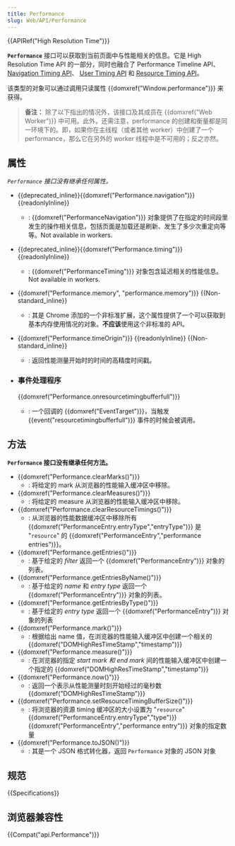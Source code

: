 ```yaml
---
title: Performance
slug: Web/API/Performance
---
```

{{APIRef("High Resolution Time")}}

**`Performance`** 接口可以获取到当前页面中与性能相关的信息。它是 High Resolution Time API 的一部分，同时也融合了 Performance Timeline API、[Navigation Timing API](/zh-CN/docs/Web/API/Navigation_timing_API)、 [User Timing API](/zh-CN/docs/Web/API/User_Timing_API) 和 [Resource Timing API](/zh-CN/docs/Web/API/Resource_Timing_API)。

该类型的对象可以通过调用只读属性 {{domxref("Window.performance")}} 来获得。

> **备注：** 除了以下指出的情况外，该接口及其成员在 {{domxref("Web Worker")}} 中可用。此外，还需注意，performance 的创建和衡量都是同一环境下的。即，如果你在主线程（或者其他 worker）中创建了一个 performance，那么它在另外的 worker 线程中是不可用的；反之亦然。

## 属性

_`Performance` 接口没有继承任何属性。_

- {{deprecated_inline}}{{domxref("Performance.navigation")}} {{readonlyInline}}
  - : {{domxref("PerformanceNavigation")}} 对象提供了在指定的时间段里发生的操作相关信息，包括页面是加载还是刷新、发生了多少次重定向等等。Not available in workers.
- {{deprecated_inline}}{{domxref("Performance.timing")}} {{readonlyInline}}
  - : {{domxref("PerformanceTiming")}} 对象包含延迟相关的性能信息。Not available in workers.
- {{domxref("Performance.memory", "performance.memory")}} {{Non-standard_inline}}
  - : 其是 Chrome 添加的一个非标准扩展，这个属性提供了一个可以获取到基本内存使用情况的对象。**不应该**使用这个非标准的 API。
- {{domxref("Performance.timeOrigin")}} {{readonlyInline}} {{Non-standard_inline}}
  - : 返回性能测量开始时的时间的高精度时间戳。
- ### 事件处理程序

  {{domxref("Performance.onresourcetimingbufferfull")}}

  - : 一个回调的 {{domxref("EventTarget")}}，当触发 {{event("resourcetimingbufferfull")}} 事件的时候会被调用。

## 方法

**`Performance` 接口没有继承任何方法。**

- {{domxref("Performance.clearMarks()")}}
  - : 将给定的 mark 从浏览器的性能输入缓冲区中移除。
- {{domxref("Performance.clearMeasures()")}}
  - : 将给定的 measure 从浏览器的性能输入缓冲区中移除。
- {{domxref("Performance.clearResourceTimings()")}}
  - : 从浏览器的性能数据缓冲区中移除所有 {{domxref("PerformanceEntry.entryType","entryType")}} 是 "`resource`" 的 {{domxref("PerformanceEntry","performance entries")}}。
- {{domxref("Performance.getEntries()")}}
  - : 基于给定的 _filter_ 返回一个 {{domxref("PerformanceEntry")}} 对象的列表。
- {{domxref("Performance.getEntriesByName()")}}
  - : 基于给定的 _name_ 和 _entry type_ 返回一个 {{domxref("PerformanceEntry")}} 对象的列表。
- {{domxref("Performance.getEntriesByType()")}}
  - : 基于给定的 _entry type_ 返回一个 {{domxref("PerformanceEntry")}} 对象的列表
- {{domxref("Performance.mark()")}}
  - : 根据给出 name 值，在浏览器的性能输入缓冲区中创建一个相关的{{domxref("DOMHighResTimeStamp","timestamp")}}
- {{domxref("Performance.measure()")}}
  - : 在浏览器的指定 _start mark 和 end mark_ 间的性能输入缓冲区中创建一个指定的 {{domxref("DOMHighResTimeStamp","timestamp")}}
- {{domxref("Performance.now()")}}
  - : 返回一个表示从性能测量时刻开始经过的毫秒数 {{domxref("DOMHighResTimeStamp")}}
- {{domxref("Performance.setResourceTimingBufferSize()")}}
  - : 将浏览器的资源 timing 缓冲区的大小设置为 "`resource`" {{domxref("PerformanceEntry.entryType","type")}} {{domxref("PerformanceEntry","performance entry")}} 对象的指定数量
- {{domxref("Performance.toJSON()")}}
  - : 其是一个 JSON 格式转化器，返回 `Performance` 对象的 JSON 对象

## 规范

{{Specifications}}

## 浏览器兼容性

{{Compat("api.Performance")}}
